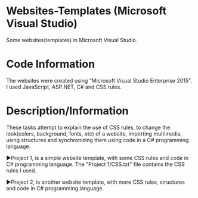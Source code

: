 # Websites-Templates (Microsoft Visual Studio)

 Some websites(templates) in Microsoft Visual Studio.

# Code Information

The websites were created using "Microsoft Visual Studio Enterprise 2015". I used JavaScript, ASP.NET, C# and CSS rules.

# Description/Information

These tasks attempt to explain the use of CSS rules, to change the look(colors, background, fonts, etc) of a website,
importing multimedia, using structures and synchronizing them using code in a C# programming language.

►Project 1, is a simple website template, with some CSS rules and code in C# programming language.
 The "Project 1/CSS.txt" file contains the CSS rules I used.

►Project 2, is another website template, with more CSS rules, structures and code in C# programming language.
